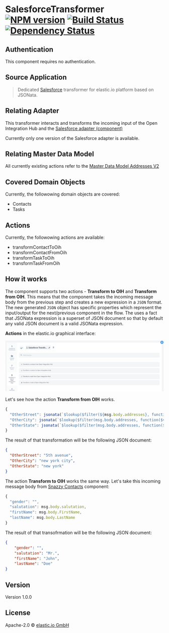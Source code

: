 # SalesforceTransformer [![NPM version][npm-image]][npm-url] [![Build Status][travis-image]][travis-url] [![Dependency Status][daviddm-image]][daviddm-url]

## Authentication

This component requires no authentication.

## Source Application

> Dedicated [Salesforce](https://www.salesforce.com) transformer for elastic.io platform based on JSONata.

## Relating Adapter

This transformer interacts and transforms the incoming input of the Open Integration Hub and the [Salesforce adapter (component)](https://github.com/elasticio/salesforce-component)

Currently only one version of the Salesforce adapter is available.

## Relating Master Data Model

All currently existing actions refer to the [Master Data Model Addresses V2](https://github.com/openintegrationhub/Data-and-Domain-Models/tree/master/MasterDataModels/Addresses)

## Covered Domain Objects

Currently, the followowing domain objects are covered:

- Contacts
- Tasks

## Actions

Currently, the followowing actions are available:

- transformContactToOih
- transformContactFromOih
- transformTaskToOih
- transformTaskFromOih

## How it works

The component supports two actions - **Transform to OIH** and **Transform from OIH**. This means that the component takes the incoming message body from the previous step and creates a new expression in a ``JSON`` format. The new generated ``JSON`` object has specific properties which represent the input/output for the next/previous component in the flow.
The uses a fact that JSONata expression is a superset of JSON document so that by default any valid JSON document is a valid JSONata expression.

**Actions** in the elastic.io graphical interface:

![actions](Assets/Actions.png)

Let's see how the action **Transform from OIH** works.

```js
{
  "OtherStreet": jsonata(`$lookup($filter(${msg.body.addresses}, function($v) { ${$v.description} = "other"}), "street")`).evaluate(),
  "OtherCity": jsonata(`$lookup($filter(msg.body.addresses, function($v) { ${$v.description} = "other"}), "city")`).evaluate(),
  "OtherState": jsonata(`$lookup($filter(msg.body.addresses, function($v) { ${$v.description} = "other"}), "region")`).evaluate()
}
```

The result of that transformation will be the following JSON document:

```json
{
  "OtherStreet": "5th avenue",
  "OtherCity": "new york city",
  "OtherState": "new york"
}
```

The action **Transform to OIH** works the same way. Let's take this incoming message body from [Snazzy Contacts](https://snazzycontacts.com) component:

```js
{
  "gender": "",
  "salutation": msg.body.salutation,
  "firstName": msg.body.FirstName,
  "lastName": msg.body.LastName
}
```

The result of that transofrmation will be the following JSON document:

```json
{
    "gender": "",
    "salutation": "Mr.",
    "firstName": "John",
    "lastName": "Doe"
}
```

## Version

Version 1.0.0

## License

Apache-2.0 © [elastic.io GmbH](http://elastic.io)

[npm-image]: https://badge.fury.io/js/jsonata-transform-component.svg
[npm-url]: https://npmjs.org/package/jsonata-transform-component
[travis-image]: https://travis-ci.org/elasticio/jsonata-transform-component.svg?branch=master
[travis-url]: https://travis-ci.org/elasticio/jsonata-transform-component
[daviddm-image]: https://david-dm.org/elasticio/jsonata-transform-component.svg?theme=shields.io
[daviddm-url]: https://david-dm.org/elasticio/jsonata-transform-component

